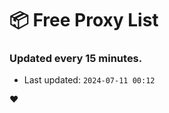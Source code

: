 # :package: Free Proxy List
### Updated every 15 minutes.

- Last updated: `2024-07-11 00:12`

:heart:
